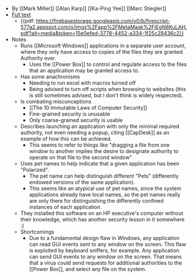 - By [[Mark Miller]] [[Alan Karp]] [[Ka-Ping Yee]] [[Marc Stiegler]] 
- [Full text](http://www.hpl.hp.com/techreports/2004/HPL-2004-221.html)
    - {{pdf: https://firebasestorage.googleapis.com/v0/b/firescript-577a2.appspot.com/o/imgs%2Fapp%2FMetaMask%2FjEgN8KuLAH.pdf?alt=media&token=15e0efed-3778-4452-a334-1f25c28436c2}}
- Notes
    - Runs [[Microsoft Windows]] applications in a separate user account, where they only have access to copies of the files they are granted Authority over.
        - Uses the [[Power Box]] to control and regulate access to the files that an application may be granted access to.
    - Has some anachronisms
        - Needing to run excel with macros turned off
        - Being advised to turn off scripts when browsing to websites (this is still sometimes advised, but I don't think is widely respected).
    - Is combating misconceptions
        - [[The 10 Immutable Laws of Computer Security]]
        - Fine-grained security is unusable
        - Only coarse-grained security is usable
    - Describes launching an application with only the minimal required authority, not even needing a popup, citing [[CapDesk]] as an example of how this can be achieved.
        - This seems to refer to things like "dragging a file from one window to another implies the desire to designate authority to operate on that file to the second window"
    - Uses pet names to help indicate that a given application has been "Polarized".
        - The pet name can help distinguish different "Pets" (differently endowed versions of the same application).
        - This seems like an atypical use of pet names, since the system applications already have local names, so the pet names really are only there for distinguishing the differently confined instances of each application.
    - They installed this software on an HP executive's computer without their knowledge, which has another security lesson in it somewhere :)
    - Shortcomings
        - Due to a fundamental design flaw in Windows, any application can read GUI events sent to any window on the screen. This flaw is exploited by keyboard sniffers, for example. Any application can send GUI events to any window on the screen. That means that a virus could send requests for additional authorities to the [[Power Box]], and select any file on the system.
